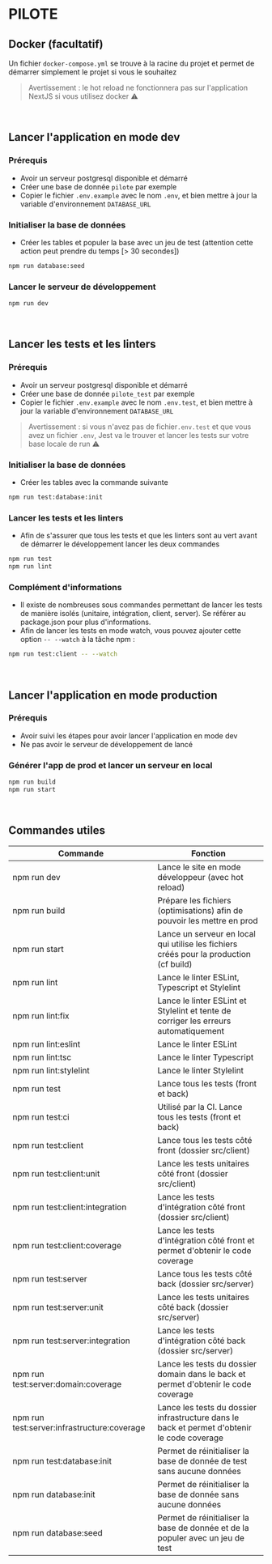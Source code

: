 # PILOTE 

## Docker (facultatif)
Un fichier `docker-compose.yml` se trouve à la racine du projet et permet de démarrer simplement le projet si vous le souhaitez

> Avertissement : le hot reload ne fonctionnera pas sur l'application NextJS si vous utilisez docker ⚠️

<br />


## Lancer l'application en mode dev

### Prérequis
- Avoir un serveur postgresql disponible et démarré
- Créer une base de donnée `pilote` par exemple
- Copier le fichier `.env.example` avec le nom `.env`, et bien mettre à jour la variable d'environnement `DATABASE_URL`

### Initialiser la base de données
- Créer les tables et populer la base avec un jeu de test (attention cette action peut prendre du temps [> 30 secondes])
```bash
npm run database:seed
```

### Lancer le serveur de développement
```bash
npm run dev
```
<br />

## Lancer les tests et les linters
### Prérequis
- Avoir un serveur postgresql disponible et démarré
- Créer une base de donnée `pilote_test` par exemple
- Copier le fichier `.env.example` avec le nom `.env.test`, et bien mettre à jour la variable d'environnement `DATABASE_URL`

> Avertissement : si vous n'avez pas de fichier`.env.test` et que vous avez un fichier `.env`, Jest va le trouver et lancer les tests sur votre base locale de run ⚠️

### Initialiser la base de données
- Créer les tables avec la commande suivante
```bash
npm run test:database:init
```

### Lancer les tests et les linters
- Afin de s'assurer que tous les tests et que les linters sont au vert avant de démarrer le développement lancer les deux commandes 
```bash
npm run test 
npm run lint
```

### Complément d'informations
- Il existe de nombreuses sous commandes permettant de lancer les tests de manière isolés (unitaire, intégration, client, server). Se référer au package.json pour plus d'informations.
- Afin de lancer les tests en mode watch, vous pouvez ajouter cette option `-- --watch` à la tâche npm :
```bash
npm run test:client -- --watch
```
<br />

## Lancer l'application en mode production

### Prérequis
- Avoir suivi les étapes pour avoir lancer l'application en mode dev
- Ne pas avoir le serveur de développement de lancé

### Générer l'app de prod et lancer un serveur en local
```bash
npm run build
npm run start
```
<br />

## Commandes utiles
| Commande                                        | Fonction                                                                                    |
|-------------------------------------------------|---------------------------------------------------------------------------------------------|
| npm run dev                                     | Lance le site en mode développeur (avec hot reload)                                         |
| npm run build                                   | Prépare les fichiers (optimisations) afin de pouvoir les mettre en prod                       |
| npm run start                                   | Lance un serveur en local qui utilise les fichiers créés pour la production (cf build)       |
| npm run lint                                    | Lance le linter ESLint, Typescript et Stylelint                                             |
| npm run lint:fix                                 | Lance le linter ESLint et Stylelint et tente de corriger les erreurs automatiquement        |
| npm run lint:eslint                             | Lance le linter ESLint                                                                      |
| npm run lint:tsc                                | Lance le linter Typescript                                                                  |
| npm run lint:stylelint                          | Lance le linter Stylelint                                                                   |
| npm run test                                    | Lance tous les tests (front et back)                                                        |
| npm run test:ci                                 | Utilisé par la CI. Lance tous les tests (front et back)                                     |
| npm run test:client                             | Lance tous les tests côté front (dossier src/client)                                        |
| npm run test:client:unit                        | Lance les tests unitaires côté front (dossier src/client)                                   |
| npm run test:client:integration                 | Lance les tests d'intégration côté front (dossier src/client)                               |
| npm run test:client:coverage                    | Lance les tests d'intégration côté front et permet d'obtenir le code coverage               |
| npm run test:server                             | Lance tous les tests côté back (dossier src/server)                                         |
| npm run test:server:unit                        | Lance les tests unitaires côté back (dossier src/server)                                    |
| npm run test:server:integration                 | Lance les tests d'intégration côté back (dossier src/server)                                |
| npm run test:server:domain:coverage             | Lance les tests du dossier domain dans le back et permet d'obtenir le code coverage         |
| npm run test:server:infrastructure:coverage     | Lance les tests du dossier infrastructure dans le back et permet d'obtenir le code coverage |
| npm run test:database:init                      | Permet de réinitialiser la base de donnée de test sans aucune données                       |
| npm run database:init                           | Permet de réinitialiser la base de donnée sans aucune données                               |
| npm run database:seed                           | Permet de réinitialiser la base de donnée et de la populer avec un jeu de test              |
